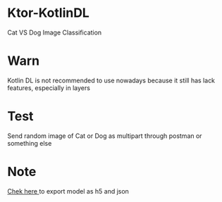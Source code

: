 # Ktor-KotlinDL
Cat VS Dog Image Classification

# Warn
Kotlin DL is not recommended to use nowadays because it still has lack features, especially in layers

# Test
Send random image of Cat or Dog as multipart through postman or something else

# Note
[Chek here ](https://github.com/Kotlin/kotlindl/blob/master/docs/importing_keras_model.md) to export model as h5 and json
